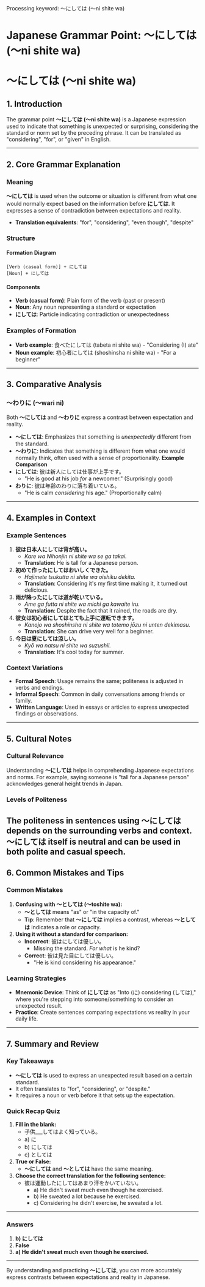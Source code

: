 Processing keyword: ～にしては (〜ni shite wa)
# Japanese Grammar Point: ～にしては (〜ni shite wa)
# ～にしては (〜ni shite wa)
## 1. Introduction
The grammar point **～にしては (〜ni shite wa)** is a Japanese expression used to indicate that something is unexpected or surprising, considering the standard or norm set by the preceding phrase. It can be translated as "considering", "for", or "given" in English.

---
## 2. Core Grammar Explanation
### Meaning
**～にしては** is used when the outcome or situation is different from what one would normally expect based on the information before **にしては**. It expresses a sense of contradiction between expectations and reality.
- **Translation equivalents**: "for", "considering", "even though", "despite"
### Structure
#### Formation Diagram
```
[Verb (casual form)] + にしては
[Noun] + にしては
```
#### Components
- **Verb (casual form)**: Plain form of the verb (past or present)
- **Noun**: Any noun representing a standard or expectation
- **にしては**: Particle indicating contradiction or unexpectedness
### Examples of Formation
- **Verb example**: 食べたにしては (tabeta ni shite wa) - "Considering (I) ate"
- **Noun example**: 初心者にしては (shoshinsha ni shite wa) - "For a beginner"
---
## 3. Comparative Analysis
### ～わりに (〜wari ni)
Both **～にしては** and **～わりに** express a contrast between expectation and reality.
- **～にしては**: Emphasizes that something is *unexpectedly* different from the standard.
- **～わりに**: Indicates that something is different from what one would normally think, often used with a sense of proportionality.
**Example Comparison**
- **にしては**: 彼は新人にしては仕事が上手です。
  - "He is good at his job *for* a newcomer." (Surprisingly good)
- **わりに**: 彼は年齢のわりに落ち着いている。
  - "He is calm *considering* his age." (Proportionally calm)
---
## 4. Examples in Context
### Example Sentences
1. **彼は日本人にしては背が高い。**
   - *Kare wa Nihonjin ni shite wa se ga takai.*
   - **Translation**: He is tall for a Japanese person.
2. **初めて作ったにしてはおいしくできた。**
   - *Hajimete tsukutta ni shite wa oishiku dekita.*
   - **Translation**: Considering it's my first time making it, it turned out delicious.
3. **雨が降ったにしては道が乾いている。**
   - *Ame ga futta ni shite wa michi ga kawaite iru.*
   - **Translation**: Despite the fact that it rained, the roads are dry.
4. **彼女は初心者にしてはとても上手に運転できます。**
   - *Kanojo wa shoshinsha ni shite wa totemo jōzu ni unten dekimasu.*
   - **Translation**: She can drive very well for a beginner.
5. **今日は夏にしては涼しい。**
   - *Kyō wa natsu ni shite wa suzushii.*
   - **Translation**: It's cool today for summer.
### Context Variations
- **Formal Speech**: Usage remains the same; politeness is adjusted in verbs and endings.
- **Informal Speech**: Common in daily conversations among friends or family.
- **Written Language**: Used in essays or articles to express unexpected findings or observations.
---
## 5. Cultural Notes
### Cultural Relevance
Understanding **～にしては** helps in comprehending Japanese expectations and norms. For example, saying someone is "tall for a Japanese person" acknowledges general height trends in Japan.
### Levels of Politeness
The politeness in sentences using **～にしては** depends on the surrounding verbs and context. **～にしては** itself is neutral and can be used in both polite and casual speech.
---
## 6. Common Mistakes and Tips
### Common Mistakes
1. **Confusing with ～としては (〜toshite wa):**
   - **～としては** means "as" or "in the capacity of."
   - **Tip**: Remember that **～にしては** implies a contrast, whereas **～としては** indicates a role or capacity.
2. **Using it without a standard for comparison:**
   - **Incorrect**: 彼はにしては優しい。
     - Missing the standard. *For what* is he kind?
   - **Correct**: 彼は見た目にしては優しい。
     - "He is kind considering his appearance."
### Learning Strategies
- **Mnemonic Device**: Think of **にしては** as "Into (に) considering (しては)," where you're stepping into someone/something to consider an unexpected result.
- **Practice**: Create sentences comparing expectations vs reality in your daily life.
---
## 7. Summary and Review
### Key Takeaways
- **～にしては** is used to express an unexpected result based on a certain standard.
- It often translates to "for", "considering", or "despite."
- It requires a noun or verb before it that sets up the expectation.
### Quick Recap Quiz
1. **Fill in the blank:**
   - 子供___してはよく知っている。
   - a) に
   - b) にしては
   - c) としては
2. **True or False:**
   - **～にしては** and **～としては** have the same meaning.
3. **Choose the correct translation for the following sentence:**
   - 彼は運動したにしてはあまり汗をかいていない。
     - a) He didn't sweat much even though he exercised.
     - b) He sweated a lot because he exercised.
     - c) Considering he didn't exercise, he sweated a lot.
---
### Answers
1. **b) にしては**
2. **False**
3. **a) He didn't sweat much even though he exercised.**
---
By understanding and practicing **～にしては**, you can more accurately express contrasts between expectations and reality in Japanese.
